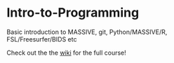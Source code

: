# Intro-to-Programming
Basic introduction to MASSIVE, git, Python/MASSIVE/R, FSL/Freesurfer/BIDS etc

Check out the the [wiki](https://github.com/BMHLab/Intro-to-Programming/wiki) for the full course!
